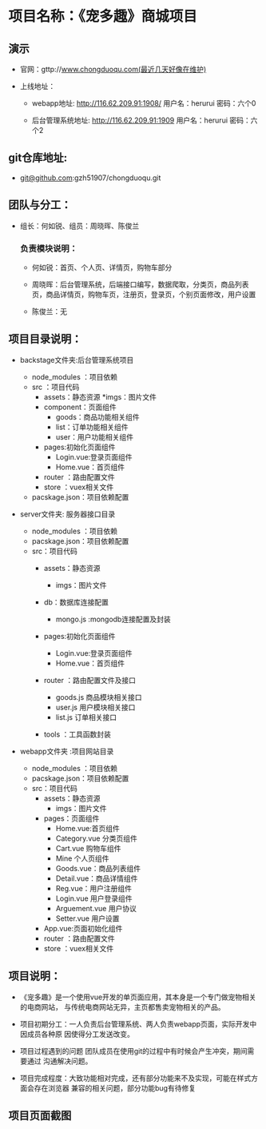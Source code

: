 # 项目名称：《宠多趣》商城项目

## 演示

* 官网：gttp://www.chongduoqu.com(最近几天好像在维护)

* 上线地址：

    * webapp地址:  http://116.62.209.91:1908/  用户名：herurui 密码：六个0

    * 后台管理系统地址:  http://116.62.209.91:1909   用户名：herurui 密码：六个2

## git仓库地址:
   * git@github.com:gzh51907/chongduoqu.git

## 团队与分工：

* 组长：何如锐、组员：周晓晖、陈俊兰

    ### 负责模块说明：

    * 何如锐：首页、个人页、详情页，购物车部分

    * 周晓晖：后台管理系统，后端接口编写，数据爬取，分类页，商品列表页，商品详情页，购物车页，注册页，登录页，个别页面修改，用户设置

    * 陈俊兰：无

## 项目目录说明：
* backstage文件夹:后台管理系统项目
    * node_modules ：项目依赖
    * src ：项目代码
        * assets：静态资源
            *imgs：图片文件
        * component：页面组件
            * goods：商品功能相关组件
            * list：订单功能相关组件
            * user：用户功能相关组件
        * pages:初始化页面组件
            * Login.vue:登录页面组件
            * Home.vue：首页组件
        * router ：路由配置文件
        * store ：vuex相关文件
    * pacskage.json：项目依赖配置

* server文件夹: 服务器接口目录
    * node_modules ：项目依赖
    * pacskage.json：项目依赖配置
    * src：项目代码
        * assets：静态资源
            * imgs：图片文件
        * db：数据库连接配置
            * mongo.js :mongodb连接配置及封装
            
        * pages:初始化页面组件
            * Login.vue:登录页面组件
            * Home.vue：首页组件
        * router ：路由配置文件及接口
            * goods.js 商品模块相关接口
            * user.js 用户模块相关接口
            * list.js 订单相关接口
        * tools ：工具函数封装

* webapp文件夹 :项目网站目录
    * node_modules ：项目依赖
    * pacskage.json：项目依赖配置
    * src：项目代码    
        * assets：静态资源
            * imgs：图片文件
        * pages：页面组件
            * Home.vue:首页组件
            * Category.vue 分类页组件
            * Cart.vue 购物车组件
            * Mine 个人页组件
            * Goods.vue：商品列表组件
            * Detail.vue：商品详情组件
            * Reg.vue：用户注册组件
            * Login.vue 用户登录组件
            * Arguement.vue 用户协议
            * Setter.vue 用户设置
        * App.vue:页面初始化组件
        * router ：路由配置文件
        * store ：vuex相关文件

## 项目说明：
* 《宠多趣》是一个使用vue开发的单页面应用，其本身是一个专门做宠物相关的电商网站，
    与传统电商网站无异，主页都售卖宠物相关的产品。

* 项目初期分工：一人负责后台管理系统、两人负责webapp页面，实际开发中因成员各种原
    因使得分工发送改变。

* 项目过程遇到的问题 团队成员在使用git的过程中有时候会产生冲突，期间需要通过
    沟通解决问题。

* 项目完成程度：大致功能相对完成，还有部分功能来不及实现，可能在样式方面会存在浏览器
    兼容的相关问题，部分功能bug有待修复




## 项目页面截图

